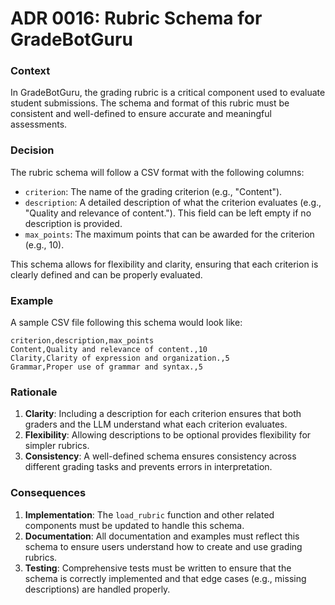 # ADR 0016: Rubric Schema for GradeBotGuru

### Context

In GradeBotGuru, the grading rubric is a critical component used to evaluate student submissions. The schema and format of this rubric must be consistent and well-defined to ensure accurate and meaningful assessments.

### Decision

The rubric schema will follow a CSV format with the following columns:
- `criterion`: The name of the grading criterion (e.g., "Content").
- `description`: A detailed description of what the criterion evaluates (e.g., "Quality and relevance of content."). This field can be left empty if no description is provided.
- `max_points`: The maximum points that can be awarded for the criterion (e.g., 10).

This schema allows for flexibility and clarity, ensuring that each criterion is clearly defined and can be properly evaluated.

### Example

A sample CSV file following this schema would look like:

```csv
criterion,description,max_points
Content,Quality and relevance of content.,10
Clarity,Clarity of expression and organization.,5
Grammar,Proper use of grammar and syntax.,5
```

### Rationale

1. **Clarity**: Including a description for each criterion ensures that both graders and the LLM understand what each criterion evaluates.
2. **Flexibility**: Allowing descriptions to be optional provides flexibility for simpler rubrics.
3. **Consistency**: A well-defined schema ensures consistency across different grading tasks and prevents errors in interpretation.

### Consequences

1. **Implementation**: The `load_rubric` function and other related components must be updated to handle this schema.
2. **Documentation**: All documentation and examples must reflect this schema to ensure users understand how to create and use grading rubrics.
3. **Testing**: Comprehensive tests must be written to ensure that the schema is correctly implemented and that edge cases (e.g., missing descriptions) are handled properly.
